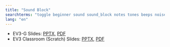 ```yaml
---
title: "Sound Block"
searchterms: "toggle beginner sound sound_block notes tones beeps noises rsf"
lang: "en"
---
```

 <ul>
 <li class="ng-binding">EV3-G Slides:
 <a href="ProgrammingLessons/beginner/SoundBlock.pptx">PPTX</a>,
 <a href="ProgrammingLessons/beginner/SoundBlock.pdf">PDF</a>
 </li>
 <li class="ng-binding">EV3 Classroom (Scratch) Slides:
 <a href="ProgrammingLessons/beginner/SoundBlock.pptx">PPTX</a>,
 <a href="ProgrammingLessons/beginner/SoundBlock.pdf">PDF</a>
 </li>
 </ul>
